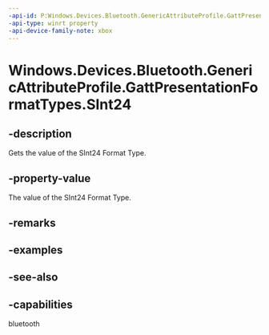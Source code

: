 ```yaml
---
-api-id: P:Windows.Devices.Bluetooth.GenericAttributeProfile.GattPresentationFormatTypes.SInt24
-api-type: winrt property
-api-device-family-note: xbox
---
```


<!-- Property syntax
public byte SInt24 { get; }
-->

# Windows.Devices.Bluetooth.GenericAttributeProfile.GattPresentationFormatTypes.SInt24

## -description
Gets the value of the SInt24 Format Type.

## -property-value
The value of the SInt24 Format Type.

## -remarks

## -examples

## -see-also

## -capabilities
bluetooth
